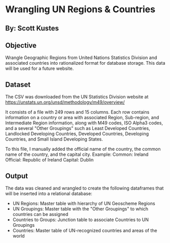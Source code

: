 # Wrangling UN Regions & Countries
## By: Scott Kustes

## Objective
Wrangle Geographic Regions from United Nations Statistics Division and associated countries into rationalized format for database storage. This data will be used for a future website.

## Dataset
The CSV was downloaded from the UN Statistics Division website at https://unstats.un.org/unsd/methodology/m49/overview/

It consists of a file with 249 rows and 15 columns. Each row contains information on a country or area with associated Region, Sub-region, and Intermediate Region information, along with M49 codes, ISO Alpha3 codes, and a several "Other Groupings" such as Least Developed Countries, Landlocked Developing Countries, Developed Countries, Developing Countries, and Small Island Developing States.

To this file, I manually added the official name of the country, the common name of the country, and the capital city.
Example:
Common: Ireland
Official: Republic of Ireland
Capital: Dublin

## Output
The data was cleaned and wrangled to create the following dataframes that will be inserted into a relational database:
- UN Regions: Master table with hierarchy of UN Geoscheme Regions
- UN Groupings: Master table with the "Other Groupings" to which countries can be assigned
- Countries to Groups: Junction table to associate Countries to UN Groupings
- Countries: Master table of UN-recognized countries and areas of the world